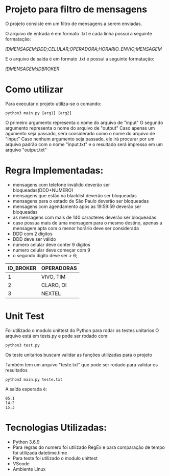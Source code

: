 # Projeto para filtro de mensagens

O projeto consiste em um filtro de mensagens a serem enviadas.

O arquivo de entrada é em formato .txt e cada linha possui a seguinte formatação:

_IDMENSAGEM;DDD;CELULAR;OPERADORA;HORARIO_ENVIO;MENSAGEM_

E o arquivo de saída é em formato .txt e possui a seguinte formatação:

_IDMENSAGEM;IDBROKER_

# Como utilizar

Para executar o projeto utiliza-se o comando:

    python3 main.py [arg1] [arg2]

O primeiro argumento representa o nome do arquivo de "input"
O segundo argumento representa o nome do arquivo de "output"
Caso apenas um agumento seja passado, será considerado como o nome do arquivo de "input"
Caso nenhum argumento seja passado, ele irá procurar por um arquivo padrão com o nome "input.txt" e o resultado será impresso em um arquivo "output.txt"

# Regra Implementadas:


  - mensagens com telefone inválido deverão ser bloqueadas(DDD+NUMERO)
  - mensagens que estão na blacklist deverão ser bloqueadas
  - mensagens para o estado de São Paulo deverão ser bloqueadas
  - mensagens com agendamento após as 19:59:59 deverão ser bloqueadas
  - as mensagens com mais de 140 caracteres deverão ser bloqueadas
  - caso possua mais de uma mensagem para o mesmo destino, apenas a mensagem apta com o menor horário deve ser considerada
  - DDD com 2 digitos
  - DDD deve ser válido
  - número celular deve conter 9 dígitos
  - numero celular deve começar com 9
  - o segundo dígito deve ser > 6;

| ID_BROKER | OPERADORAS |
| ------ | ------ |
| 1 | VIVO, TIM |
| 2 | CLARO, OI |
| 3 | NEXTEL |

# Unit Test

Foi utilizado o modulo unittest do Python para rodar os testes unitarios
O arquivo está em tests.py e pode ser rodado com:

    python3 test.py

Os teste unitarios buscam validar as funções utilizadas para o projeto

Também tem um arquivo "teste.txt" que pode ser rodado para validar os resultados

    python3 main.py teste.txt

A saída esperada é:

    05;1
    14;2
    15;3

# Tecnologias Utilizadas:
  - Python 3.6.9
  - Para regras do numero foi utilizado RegEx e para comparação de tempo foi utilizada datetime.time
  - Para teste foi utilizado o modulo unittest
  - VScode
  - Ambiente Linux
